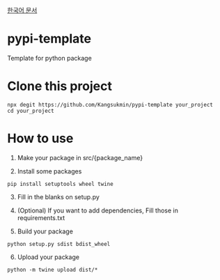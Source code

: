 [한국어 문서](./README_ko.md)

# pypi-template

Template for python package

# Clone this project
```
npx degit https://github.com/Kangsukmin/pypi-template your_project
cd your_project
```

# How to use

1. Make your package in src/{package_name}

2. Install some packages

```
pip install setuptools wheel twine
```

3. Fill in the blanks on setup.py

4. (Optional) If you want to add dependencies, Fill those in requirements.txt

5. Build your package

```
python setup.py sdist bdist_wheel
```

6. Upload your package

```
python -m twine upload dist/*
```
